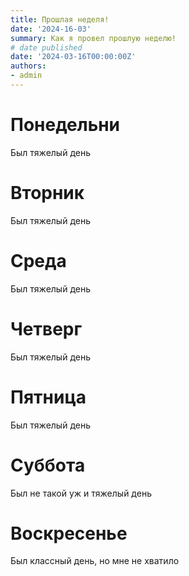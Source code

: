 ```yaml
---
title: Прошлая неделя!
date: '2024-16-03'
summary: Как я провел прошлую неделю!
# date published
date: '2024-03-16T00:00:00Z'
authors:
- admin
---
```



# Понедельни

Был тяжелый день

# Вторник

Был тяжелый день

# Среда

Был тяжелый день

# Четверг

Был тяжелый день

# Пятница

Был тяжелый день

# Суббота

Был не такой уж и тяжелый день

# Воскресенье

Был классный день, но мне не хватило

